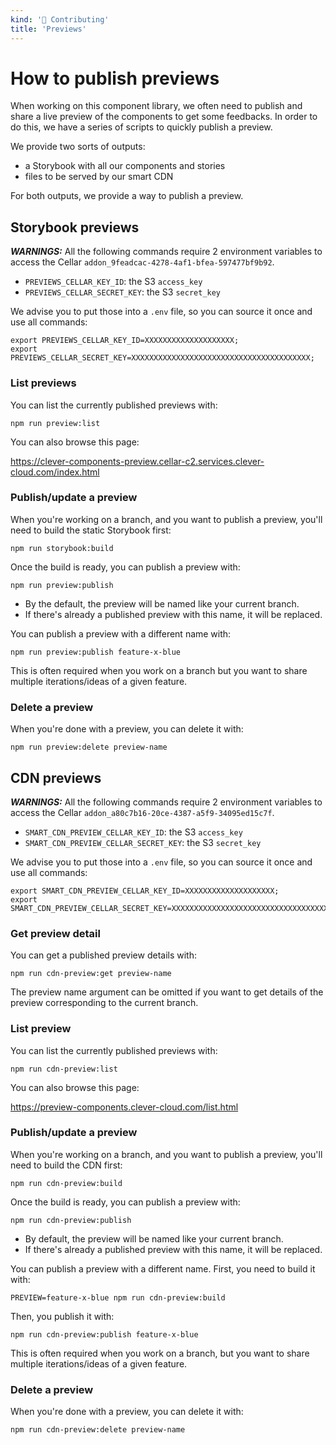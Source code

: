 ```yaml
---
kind: '👋 Contributing'
title: 'Previews'
---
```


# How to publish previews

When working on this component library, we often need to publish and share a live preview of the components to get some feedbacks.
In order to do this, we have a series of scripts to quickly publish a preview.

We provide two sorts of outputs:

* a Storybook with all our components and stories
* files to be served by our smart CDN

For both outputs, we provide a way to publish a preview.

## Storybook previews

_**WARNINGS:**_ All the following commands require 2 environment variables to access the Cellar `addon_9feadcac-4278-4af1-bfea-597477bf9b92`.

* `PREVIEWS_CELLAR_KEY_ID`: the S3 `access_key`
* `PREVIEWS_CELLAR_SECRET_KEY`: the S3 `secret_key`

We advise you to put those into a `.env` file, so you can source it once and use all commands:

```
export PREVIEWS_CELLAR_KEY_ID=XXXXXXXXXXXXXXXXXXXX;
export PREVIEWS_CELLAR_SECRET_KEY=XXXXXXXXXXXXXXXXXXXXXXXXXXXXXXXXXXXXXXXX;
```

### List previews

You can list the currently published previews with:

```
npm run preview:list
```

You can also browse this page:

https://clever-components-preview.cellar-c2.services.clever-cloud.com/index.html

### Publish/update a preview

When you're working on a branch, and you want to publish a preview, you'll need to build the static Storybook first:

```
npm run storybook:build
```

Once the build is ready, you can publish a preview with:

```
npm run preview:publish
```

* By the default, the preview will be named like your current branch.
* If there's already a published preview with this name, it will be replaced.

You can publish a preview with a different name with:

```
npm run preview:publish feature-x-blue
```

This is often required when you work on a branch but you want to share multiple iterations/ideas of a given feature.

### Delete a preview

When you're done with a preview, you can delete it with:

```
npm run preview:delete preview-name
```

## CDN previews

_**WARNINGS:**_ All the following commands require 2 environment variables to access the Cellar `addon_a80c7b16-20ce-4387-a5f9-34095ed15c7f`.

* `SMART_CDN_PREVIEW_CELLAR_KEY_ID`: the S3 `access_key`
* `SMART_CDN_PREVIEW_CELLAR_SECRET_KEY`: the S3 `secret_key`

We advise you to put those into a `.env` file, so you can source it once and use all commands:

```
export SMART_CDN_PREVIEW_CELLAR_KEY_ID=XXXXXXXXXXXXXXXXXXXX;
export SMART_CDN_PREVIEW_CELLAR_SECRET_KEY=XXXXXXXXXXXXXXXXXXXXXXXXXXXXXXXXXXXXXXXX;
```

### Get preview detail

You can get a published preview details with:

```
npm run cdn-preview:get preview-name
```

The preview name argument can be omitted if you want to get details of the preview corresponding to the current branch.

### List preview

You can list the currently published previews with:

```
npm run cdn-preview:list
```

You can also browse this page:

https://preview-components.clever-cloud.com/list.html

### Publish/update a preview

When you're working on a branch, and you want to publish a preview, you'll need to build the CDN first:

```
npm run cdn-preview:build
```

Once the build is ready, you can publish a preview with:

```
npm run cdn-preview:publish
```

* By default, the preview will be named like your current branch.
* If there's already a published preview with this name, it will be replaced.

You can publish a preview with a different name.
First, you need to build it with:

```
PREVIEW=feature-x-blue npm run cdn-preview:build
```

Then, you publish it with:

```
npm run cdn-preview:publish feature-x-blue
```

This is often required when you work on a branch, but you want to share multiple iterations/ideas of a given feature.

### Delete a preview

When you're done with a preview, you can delete it with:

```
npm run cdn-preview:delete preview-name
```
